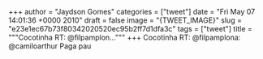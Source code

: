 
+++
author = "Jaydson Gomes"
categories = ["tweet"]
date = "Fri May 07 14:01:36 +0000 2010"
draft = false
image = "{TWEET_IMAGE}"
slug = "e23e1ec67b73f80342020520ec95b2ff7d1dfa3c"
tags = ["tweet"]
title = """Cocotinha RT: @filpamplon..."""
+++
Cocotinha RT: @filpamplona: @camiloarthur Paga pau

